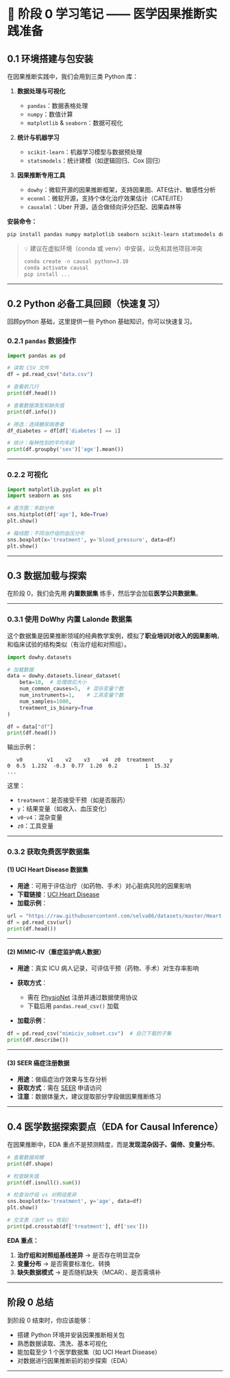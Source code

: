 # 📓 阶段 0 学习笔记 —— 医学因果推断实践准备

## 0.1 环境搭建与包安装

在因果推断实践中，我们会用到三类 Python 库：

1. **数据处理与可视化**

   * `pandas`：数据表格处理
   * `numpy`：数值计算
   * `matplotlib` & `seaborn`：数据可视化

2. **统计与机器学习**

   * `scikit-learn`：机器学习模型与数据预处理
   * `statsmodels`：统计建模（如逻辑回归、Cox 回归）

3. **因果推断专用工具**

   * `dowhy`：微软开源的因果推断框架，支持因果图、ATE估计、敏感性分析
   * `econml`：微软开源，支持个体化治疗效果估计（CATE/ITE）
   * `causalml`：Uber 开源，适合做倾向评分匹配、因果森林等

**安装命令：**

```bash
pip install pandas numpy matplotlib seaborn scikit-learn statsmodels dowhy econml causalml
```

> 💡 建议在虚拟环境（conda 或 venv）中安装，以免和其他项目冲突
>
> ```bash
> conda create -n causal python=3.10
> conda activate causal
> pip install ...
> ```

---

## 0.2 Python 必备工具回顾（快速复习）

回顾python 基础，这里提供一些 Python 基础知识，你可以快速复习。

### 0.2.1 `pandas` 数据操作

```python
import pandas as pd

# 读取 CSV 文件
df = pd.read_csv("data.csv")

# 查看前几行
print(df.head())

# 查看数据类型和缺失值
print(df.info())

# 筛选：选择糖尿病患者
df_diabetes = df[df['diabetes'] == 1]

# 统计：每种性别的平均年龄
print(df.groupby('sex')['age'].mean())
```

---

### 0.2.2 可视化

```python
import matplotlib.pyplot as plt
import seaborn as sns

# 直方图：年龄分布
sns.histplot(df['age'], kde=True)
plt.show()

# 箱线图：不同治疗组的血压分布
sns.boxplot(x='treatment', y='blood_pressure', data=df)
plt.show()
```

---

## 0.3 数据加载与探索

在阶段 0，我们会先用 **内置数据集** 练手，然后学会加载**医学公共数据集**。

---

### 0.3.1 使用 DoWhy 内置 Lalonde 数据集

这个数据集是因果推断领域的经典教学案例，模拟了**职业培训对收入的因果影响**，和临床试验的结构类似（有治疗组和对照组）。

```python
import dowhy.datasets

# 加载数据
data = dowhy.datasets.linear_dataset(
    beta=10,  # 处理效应大小
    num_common_causes=5,  # 混杂变量个数
    num_instruments=1,    # 工具变量个数
    num_samples=1000, 
    treatment_is_binary=True
)

df = data["df"]
print(df.head())
```

输出示例：

```
   v0        v1    v2    v3    v4  z0  treatment     y
0  0.5  1.232  -0.3  0.77  1.20  0.2         1  15.32
...
```

这里：

* `treatment`：是否接受干预（如是否服药）
* `y`：结果变量（如收入、血压变化）
* `v0`-`v4`：混杂变量
* `z0`：工具变量

---

### 0.3.2 获取免费医学数据集

#### **(1) UCI Heart Disease 数据集**

* **用途**：可用于评估治疗（如药物、手术）对心脏病风险的因果影响
* **下载链接**：[UCI Heart Disease](https://archive.ics.uci.edu/ml/datasets/heart+Disease)
* **加载示例**：

```python
url = "https://raw.githubusercontent.com/selva86/datasets/master/Heart.csv"
df = pd.read_csv(url)
print(df.head())
```

---

#### **(2) MIMIC-IV（重症监护病人数据）**

* **用途**：真实 ICU 病人记录，可评估干预（药物、手术）对生存率影响
* **获取方式**：

  * 需在 [PhysioNet](https://physionet.org/content/mimiciv/2.2/) 注册并通过数据使用协议
  * 下载后用 `pandas.read_csv()` 加载
* **加载示例**：

```python
df = pd.read_csv("mimiciv_subset.csv")  # 自己下载的子集
print(df.describe())
```

---

#### **(3) SEER 癌症注册数据**

* **用途**：做癌症治疗效果与生存分析
* **获取方式**：需在 [SEER](https://seer.cancer.gov/data/) 申请访问
* **注意**：数据体量大，建议提取部分字段做因果推断练习

---

## 0.4 医学数据探索要点（EDA for Causal Inference）

在因果推断中，EDA 重点不是预测精度，而是**发现混杂因子、偏倚、变量分布**。

```python
# 查看数据规模
print(df.shape)

# 检查缺失值
print(df.isnull().sum())

# 检查治疗组 vs 对照组差异
sns.boxplot(x='treatment', y='age', data=df)
plt.show()

# 交叉表（治疗 vs 性别）
print(pd.crosstab(df['treatment'], df['sex']))
```

**EDA 重点：**

1. **治疗组和对照组基线差异** → 是否存在明显混杂
2. **变量分布** → 是否需要标准化、转换
3. **缺失数据模式** → 是否随机缺失（MCAR）、是否需填补

---

## 阶段 0 总结

到阶段 0 结束时，你应该能够：

* 搭建 Python 环境并安装因果推断相关包
* 熟悉数据读取、清洗、基本可视化
* 能加载至少 1 个医学数据集（如 UCI Heart Disease）
* 对数据进行因果推断前的初步探索（EDA）

---


